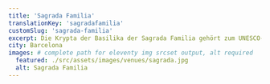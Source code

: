 ```yaml
---
title: 'Sagrada Familia'
translationKey: 'sagradafamilia'
customSlug: 'sagrada-familia'
excerpt: Die Krypta der Basilika der Sagrada Familia gehört zum UNESCO-Weltkulturerbe. Sie enthält die Grabstätte des berühmten Architekten.
city: Barcelona
images: # complete path for eleventy img srcset output, alt required
  featured: ./src/assets/images/venues/sagrada.jpg
  alt: Sagrada Familia
---
```

